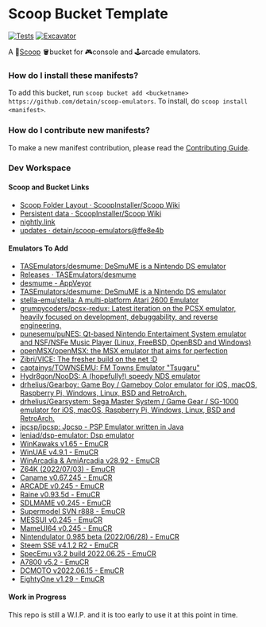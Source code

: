 # Scoop Bucket Template

[![Tests](https://github.com/detain/scoop-emulators/actions/workflows/ci.yml/badge.svg)](https://github.com/detain/scoop-emulators/actions/workflows/ci.yml) [![Excavator](https://github.com/detain/scoop-emulators/actions/workflows/excavator.yml/badge.svg)](https://github.com/detain/scoop-emulators/actions/workflows/excavator.yml)

A 🥄[Scoop](https://scoop.sh) 🪣bucket for 🎮console and 🕹arcade emulators.

### How do I install these manifests?

To add this bucket, run `scoop bucket add <bucketname> https://github.com/detain/scoop-emulators`. To install, do `scoop install <manifest>`.

### How do I contribute new manifests?

To make a new manifest contribution, please read the [Contributing Guide](./CONTRIBUTING.md).

### Dev Workspace

#### Scoop and Bucket Links

- [Scoop Folder Layout · ScoopInstaller/Scoop Wiki](https://github.com/ScoopInstaller/Scoop/wiki/Scoop-Folder-Layout)
- [Persistent data · ScoopInstaller/Scoop Wiki](https://github.com/ScoopInstaller/Scoop/wiki/Persistent-data)
- [nightly.link](https://nightly.link/)
- [updates · detain/scoop-emulators@ffe8e4b](https://github.com/detain/scoop-emulators/runs/7245573270?check_suite_focus=true)

#### Emulators To Add

- [TASEmulators/desmume: DeSmuME is a Nintendo DS emulator](https://github.com/TASEmulators/desmume)
- [Releases · TASEmulators/desmume](https://github.com/TASEmulators/desmume/releases)
- [desmume - AppVeyor](https://ci.appveyor.com/project/zeromus/desmume/history)
- [TASEmulators/desmume: DeSmuME is a Nintendo DS emulator](https://github.com/TASEmulators/desmume)
- [stella-emu/stella: A multi-platform Atari 2600 Emulator](https://github.com/stella-emu/stella)
- [grumpycoders/pcsx-redux: Latest iteration on the PCSX emulator, heavily focused on development, debuggability, and reverse engineering.](https://github.com/grumpycoders/pcsx-redux)
- [punesemu/puNES: Qt-based Nintendo Entertaiment System emulator and NSF/NSFe Music Player (Linux, FreeBSD, OpenBSD and Windows)](https://github.com/punesemu/puNES)
- [openMSX/openMSX: the MSX emulator that aims for perfection](https://github.com/openMSX/openMSX)
- [Zibri/VICE: The fresher build on the net :D](https://github.com/Zibri/VICE/)
- [captainys/TOWNSEMU: FM Towns Emulator "Tsugaru"](https://github.com/captainys/TOWNSEMU)
- [Hydr8gon/NooDS: A (hopefully!) speedy NDS emulator](https://github.com/Hydr8gon/NooDS)
- [drhelius/Gearboy: Game Boy / Gameboy Color emulator for iOS, macOS, Raspberry Pi, Windows, Linux, BSD and RetroArch.](https://github.com/drhelius/Gearboy)
- [drhelius/Gearsystem: Sega Master System / Game Gear / SG-1000 emulator for iOS, macOS, Raspberry Pi, Windows, Linux, BSD and RetroArch.](https://github.com/drhelius/Gearsystem)
- [jpcsp/jpcsp: Jpcsp - PSP Emulator written in Java](https://github.com/jpcsp/jpcsp)
- [leniad/dsp-emulator: Dsp emulator](https://github.com/leniad/dsp-emulator)
- [WinKawaks v1.65 - EmuCR](https://www.emucr.com/2016/05/winkawaks-v165.html)
- [WinUAE v4.9.1 - EmuCR](https://www.emucr.com/2022/02/winuae-v491.html)
- [WinArcadia & AmiArcadia v28.92 - EmuCR](https://www.emucr.com/2022/07/winarcadia-amiarcadia-v2892.html)
- [Z64K (2022/07/03) - EmuCR](https://www.emucr.com/2022/07/z64k-20220703.html)
- [Caname v0.67.245 - EmuCR](https://www.emucr.com/2022/07/caname-v067245.html)
- [ARCADE v0.245 - EmuCR](https://www.emucr.com/2022/07/arcade-v0245.html)
- [Raine v0.93.5d - EmuCR](https://www.emucr.com/2022/07/raine-v0935d.html)
- [SDLMAME v0.245 - EmuCR](https://www.emucr.com/2022/07/sdlmame-v0245.html)
- [Supermodel SVN r888 - EmuCR](https://www.emucr.com/2022/06/supermodel-svn-r888.html)
- [MESSUI v0.245 - EmuCR](https://www.emucr.com/2022/06/messui-v0245.html)
- [MameUI64 v0.245 - EmuCR](https://www.emucr.com/2022/06/mameui64-v0245.html)
- [Nintendulator 0.985 beta (2022/06/28) - EmuCR](https://www.emucr.com/2022/06/nintendulator-0985-beta-20220628.html)
- [Steem SSE v4.1.2 R2 - EmuCR](https://www.emucr.com/2022/06/steem-sse-v412-r2.html)
- [SpecEmu v3.2 build 2022.06.25 - EmuCR](https://www.emucr.com/2022/06/specemu-v32-build-20220625.html)
- [A7800 v5.2 - EmuCR](https://www.emucr.com/2022/06/a7800-v52.html)
- [DCMOTO v2022.06.15 - EmuCR](https://www.emucr.com/2022/06/dcmoto-v20220615.html)
- [EightyOne v1.29 - EmuCR](https://www.emucr.com/2022/06/eightyone-v129.html)

#### Work in Progress

This repo is still a W.I.P. and it is too early to use it at this point in time.
